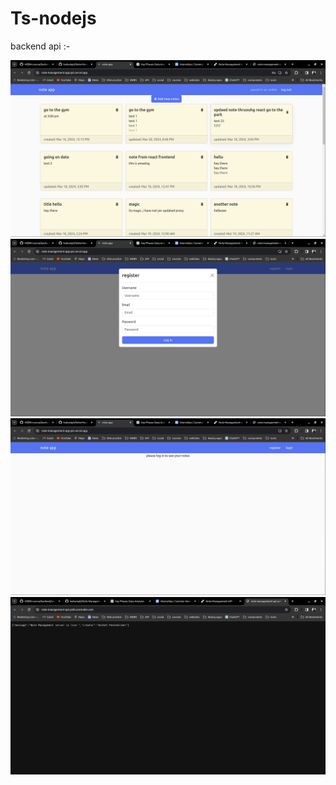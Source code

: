 # Ts-nodejs

backend api :- 

![ss1](ss/note5.png)
![ss1](ss/note4.png)
![ss1](ss/note3.png)
![ss1](ss/note2.png)


<!-- ![ss2](ss/mern2.png) -->


